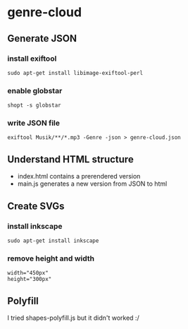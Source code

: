 # genre-cloud
## Generate JSON
### install exiftool
```
sudo apt-get install libimage-exiftool-perl
```
### enable globstar
```
shopt -s globstar
```
### write JSON file
```
exiftool Musik/**/*.mp3 -Genre -json > genre-cloud.json
```
## Understand HTML structure
* index.html contains a prerendered version
* main.js generates a new version from JSON to html
## Create SVGs
### install inkscape
```
sudo apt-get install inkscape
```
### remove height and width
```
width="450px"
height="300px"
```
## Polyfill
I tried shapes-polyfill.js but it didn't worked :/